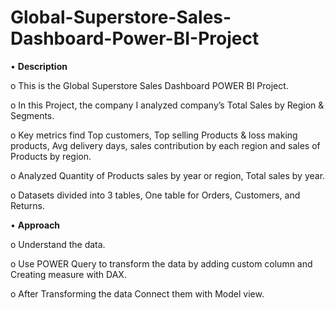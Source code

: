 # Global-Superstore-Sales-Dashboard-Power-BI-Project

•	**Description**

o	This is the Global Superstore Sales Dashboard POWER BI Project.

o	In this Project, the company I analyzed company’s Total Sales by Region & Segments.

o	Key metrics find Top customers, Top selling Products & loss making products, Avg delivery days, sales contribution by each region and sales of Products by region.

o	Analyzed Quantity of Products sales by year or region, Total sales by year.

o	Datasets divided into 3 tables, One table for Orders, Customers, and Returns.

• **Approach**

o	Understand the data.

o	Use POWER Query to transform the data by adding custom column and Creating measure with DAX.

o	After Transforming the data Connect them with Model view.
